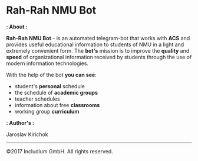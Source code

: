 # Rah-Rah NMU Bot


**: About :**


**Rah-Rah NMU Bot** - is an automated telegram-bot that works with **ACS** and provides useful educational information to students of NMU in a light and extremely convenient form. The **bot's** mission is to improve the **quality** and **speed** of organizational information received by students through the use of modern information technologies.

With the help of the bot **you can see**:
* student's **personal** schedule
* the schedule of **academic groups**
* teacher schedules
* information about free **classrooms**
* working group **curriculum**


**: Author's :**

Jaroslav Kirichok


___
©2017 Includium GmbH. All rights reserved.
